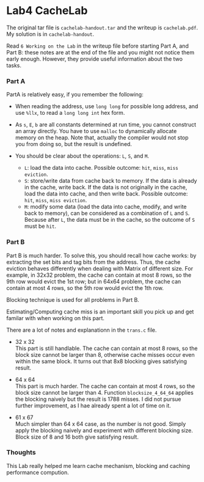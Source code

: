 # Lab4 CacheLab

The original tar file is `cachelab-handout.tar` and the writeup is `cachelab.pdf`. My solution is in `cachelab-handout`.
 
Read `6 Working on the Lab` in the writeup file before starting Part A, and Part B: these notes are at the end of the file and you might not notice them early enough. However, they provide useful information about the two tasks.  


### Part A 
PartA is relatively easy, if you remember the following: 
- When reading the address, use `long long` for possible long address, and use `%llx`, to read a `long long int` hex form. 
- As `s`, `E`, `b` are all constants determined at run time, you cannot construct an array directly. You have to use `malloc` to dynamically allocate memory on the heap. Note that, actually the compiler would not stop you from doing so, but the result is undefined. 

- You should be clear about the operations: `L`, `S`, and `M`.
    - `L`: load the data into cache. Possible outcome: `hit`, `miss`, `miss eviction`.  
    - `S`: store/write data from cache back to memory. If the data is already in the cache, write back. If the data is not originally in the cache, load the data into cache, and then write back. Possible outcome: `hit`, `miss`, `miss eviction`.
    - `M`: modify some data (load the data into cache, modify, and write back to memory), can be considered as a combination of `L` and `S`. Because after `L`, the data must be in the cache, so the outcome of `S` must be `hit`.  


### Part B
Part B is much harder. To solve this, you should recall how cache works: by extracting the set bits and tag bits from the address. Thus, the cache eviction behaves differently when dealing with Matrix of different size. For example, in 32x32 problem, the cache can contain at most 8 rows, so the 9th row would evict the 1st row; but in 64x64 problem, the cache can contain at most 4 rows, so the 5th row would evict the 1th row.  

Blocking technique is used for all problems in Part B.
  
Estimating/Computing cache miss is an important skill you pick up and get familar with when working on this part. 

There are a lot of notes and explanationn in the `trans.c` file.  


- 32 x 32  
    This part is still handlable. The cache can contain at most 8 rows, so the block size cannot be larger than 8, otherwise cache misses occur even within the same block. It turns out that 8x8 blocking gives satisfying result.  

- 64 x 64  
    This part is much harder. The cache can contain at most 4 rows, so the block size cannot be larger than 4. Function `blocksize_4_64_64` applies the blocking naively but the result is 1788 misses. I did not pursue further improvement, as I hae already spent a lot of time on it.

- 61 x 67  
    Much simpler than 64 x 64 case, as the number is not good. Simply apply the blocking naively and experiment with different blocking size. Block size of 8 and 16 both give satisfying result.  


### Thoughts

This Lab really helped me learn cache mechanism, blocking and caching performance compution. 
